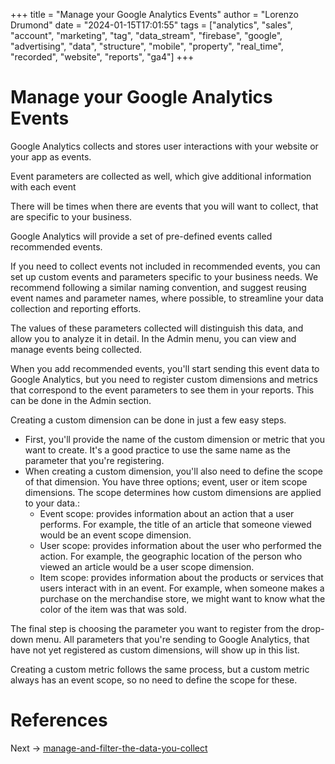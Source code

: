 +++
title = "Manage your Google Analytics Events"
author = "Lorenzo Drumond"
date = "2024-01-15T17:01:55"
tags = ["analytics",  "sales",  "account",  "marketing",  "tag",  "data_stream",  "firebase",  "google",  "advertising",  "data",  "structure",  "mobile",  "property",  "real_time",  "recorded",  "website",  "reports",  "ga4"]
+++


# Manage your Google Analytics Events
Google Analytics collects and stores user interactions with your website or your app as events.

Event parameters are collected as well, which give additional information with each event

There will be times when there are events that you will want to collect, that are specific to your business.

Google Analytics will provide a set of pre-defined events called recommended events.

If you need to collect events not included in recommended events, you can set up custom events and parameters specific to your business needs. We recommend following a similar naming convention, and suggest reusing event names and parameter names, where possible, to streamline your data collection and reporting efforts.

The values of these parameters collected will distinguish this data, and allow you to analyze it in detail. In the Admin menu, you can view and manage events being collected.

When you add recommended events, you'll start sending this event data to Google Analytics, but you need to register custom dimensions and metrics that correspond to the event parameters to see them in your reports. This can be done in the Admin section.

Creating a custom dimension can be done in just a few easy steps.
- First, you'll provide the name of the custom dimension or metric that you want to create. It's a good practice to use the same name as the parameter that you're registering.
- When creating a custom dimension, you'll also need to define the scope of that dimension. You have three options; event, user or item scope dimensions. The scope determines how custom dimensions are applied to your data.:
  - Event scope: provides information about an action that a user performs. For example, the title of an article that someone viewed would be an event scope dimension.
  - User scope: provides information about the user who performed the action. For example, the geographic location of the person who viewed an article would be a user scope dimension.
  - Item scope: provides information about the products or services that users interact with in an event. For example, when someone makes a purchase on the merchandise store, we might want to know what the color of the item was that was sold.

The final step is choosing the parameter you want to register from the
drop-down menu. All parameters that you're sending to Google Analytics, that
have not yet registered as custom dimensions, will show up in this list.

Creating a custom metric follows the same process, but a custom metric always
has an event scope, so no need to define the scope for these.

# References

Next -> [manage-and-filter-the-data-you-collect](/wiki/manage-and-filter-the-data-you-collect/)
